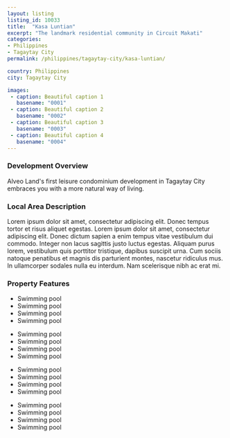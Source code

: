 ```yaml
---
layout: listing
listing_id: 10033
title:  "Kasa Luntian"
excerpt: "The landmark residential community in Circuit Makati"
categories:
- Philippines
- Tagaytay City
permalink: /philippines/tagaytay-city/kasa-luntian/

country: Philippines
city: Tagaytay City

images:
 - caption: Beautiful caption 1
   basename: "0001"
 - caption: Beautiful caption 2
   basename: "0002"
 - caption: Beautiful caption 3
   basename: "0003"
 - caption: Beautiful caption 4
   basename: "0004"
---
```


<h3>Development Overview</h3>
<p>Alveo Land's first leisure condominium development in Tagaytay City embraces you with a more natural way of living.​</p>

<h3>Local Area Description</h3>
<p>Lorem ipsum dolor sit amet, consectetur adipiscing elit. Donec tempus tortor et risus aliquet egestas. Lorem ipsum dolor sit amet, consectetur adipiscing elit. Donec dictum sapien a enim tempus vitae vestibulum dui commodo. Integer non lacus sagittis justo luctus egestas. Aliquam purus lorem, vestibulum quis porttitor tristique, dapibus suscipit urna. Cum sociis natoque penatibus et magnis dis parturient montes, nascetur ridiculus mus. In ullamcorper sodales nulla eu interdum. Nam scelerisque nibh ac erat mi.</p>

<h3>Property Features</h3>
<div class="features clearfix">
<ul>
  <li>Swimming pool</li>
  <li>Swimming pool</li>
  <li>Swimming pool</li>
  <li>Swimming pool</li>
</ul>
 <ul>
  <li>Swimming pool</li>
  <li>Swimming pool</li>
  <li>Swimming pool</li>
  <li>Swimming pool</li>
</ul>
 <ul>
  <li>Swimming pool</li>
  <li>Swimming pool</li>
  <li>Swimming pool</li>
  <li>Swimming pool</li>
</ul>
 <ul>
  <li>Swimming pool</li>
  <li>Swimming pool</li>
  <li>Swimming pool</li>
  <li>Swimming pool</li>
</ul>
</div>
